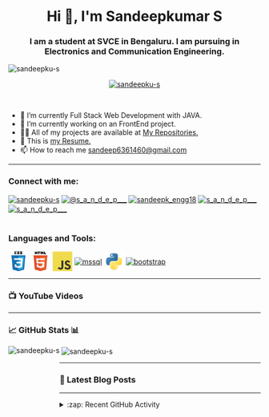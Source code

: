 <h1 align="center">Hi 👋, I'm Sandeepkumar S</h1> 

<h3 align="center">I am a student at SVCE in Bengaluru. I am pursuing in Electronics and Communication Engineering.</h3>

<p align="left"> <img src="https://komarev.com/ghpvc/?username=sandeepku-s&label=Profile%20views&color=0e75b6&style=flat" alt="sandeepku-s" /> </p>

<p align="center"> <a href="https://github.com/ryo-ma/github-profile-trophy"><img src="https://github-profile-trophy.vercel.app/?username=sandeepku-s" alt="sandeepku-s" /></a> </p>

<p align="center"> <a href="https://twitter.com/" target="blank"><img src="https://img.shields.io/twitter/follow/?logo=twitter&style=for-the-badge" alt="" /></a> </p>

- 🌱 I’m currently Full Stack Web Development with JAVA.
- 🔭 I’m currently working on an FrontEnd project.
- 👨‍💻 All of my projects are available at [My Repositories.](https://github.com/sandeepku-s?tab=repositories)
- 📝 This is [my Resume.](https://drive.google.com/file/d/1ZIy0ISNbFD6fcszg9oWzQ6iO5ohjQDnG/view?usp=drive_link)
- 📫 How to reach me [sandeep6361460@gmail.com](sandeep6361460@gmail.com)

---
### Connect with me:

<div align="left">
<a href="https://linkedin.com/in/sandeepku-s" target="blank"><img align="center" src="https://raw.githubusercontent.com/rahuldkjain/github-profile-readme-generator/master/src/images/icons/Social/linked-in-alt.svg" alt="sandeepku-s" height="30" width="40" /></a>
<a href="https://www.youtube.com/@s_a_n_d_e_p___" target="blank"><img align="center" src="https://raw.githubusercontent.com/rahuldkjain/github-profile-readme-generator/master/src/images/icons/Social/youtube.svg" alt="@s_a_n_d_e_p___" height="30" width="40" /></a>
<a href="https://www.hackerrank.com/profile/sandeep6361460" target="blank"><img align="center" src="https://raw.githubusercontent.com/rahuldkjain/github-profile-readme-generator/master/src/images/icons/Social/hackerrank.svg" alt="sandeepk_engg18" height="30" width="40" /></a>
<a href="https://instagram.com/s_a_n_d_e_p___" target="blank"><img align="center" src="https://raw.githubusercontent.com/rahuldkjain/github-profile-readme-generator/master/src/images/icons/Social/instagram.svg" alt="s_a_n_d_e_p___" height="30" width="40" /></a>
<a href="https://twitter.com/s_a_n_d_e_p___" target="blank"><img align="center" src="https://raw.githubusercontent.com/rahuldkjain/github-profile-readme-generator/master/src/images/icons/Social/twitter.svg" alt="s_a_n_d_e_p___" height="30" width="40" /></a>
</div>

<br />

### Languages and Tools:

<div align="left">
  <a href="https://www.w3schools.com/css/" target="blank"><img align="center" src="https://raw.githubusercontent.com/devicons/devicon/master/icons/css3/css3-original-wordmark.svg" alt="css3" height="40" width="40" /></a>
  <a href="https://www.w3.org/html/" target="blank"><img align="center" src="https://raw.githubusercontent.com/devicons/devicon/master/icons/html5/html5-original-wordmark.svg" alt="html5" height="40" width="40" /></a>
  <a href="https://developer.mozilla.org/en-US/docs/Web/JavaScript" target="blank"><img align="center" src="https://raw.githubusercontent.com/devicons/devicon/master/icons/javascript/javascript-original.svg" alt="javascript" height="40" width="40" /></a>
  <a href="https://www.microsoft.com/en-us/sql-server" target="blank"><img align="center" src="https://github.com/sandeepku-s/sandeepku-s/blob/main/Images/SQL%20img.png" alt="mssql" height="40" width="40" /></a>
  <a href="https://www.python.org" target="blank"><img align="center" src="https://raw.githubusercontent.com/devicons/devicon/master/icons/python/python-original.svg" alt="python" height="40" width="40" /></a>
  <a href="https://getbootstrap.com" target="blank"><img align="center" src="https://github.com/sandeepku-s/sandeepku-s/blob/main/Images/Bootstrap%20img.png" alt="bootstrap" height="40" width="40" /></a>
</div>

---

### 📺 YouTube Videos

<!-- YOUTUBE:START -->
<!-- YOUTUBE:END -->

---

### 📈 GitHub Stats 📊

  <p><img align="left" src="https://github-readme-stats.vercel.app/api/top-langs?username=sandeepku-s&show_icons=true&locale=en&layout=compact" alt="sandeepku-s" height="200" /></p>
  
  <p>&nbsp;<img align="center" src="https://github-readme-stats.vercel.app/api?username=sandeepku-s&show_icons=true&locale=en" alt="sandeepku-s" height="200" /></p>
  
---

### 📕 Latest Blog Posts

<!-- BLOG-POST-LIST:START -->
<!-- BLOG-POST-LIST:END -->

---

<details>
  <summary>:zap: Recent GitHub Activity</summary>
  
<!-- BLOG-POST-LIST:START -->
<!-- BLOG-POST-LIST:END -->

</details>
